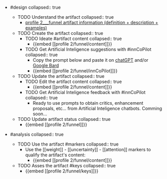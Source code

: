 
- #design
   collapsed:: true
  - TODO Understand the artifact
    collapsed:: true
    - [profile 2___funnel artifact information (definition + description + examples)](https://go.innbok.com/#/page/innBoK%2Fprofile-%28id%29%2Ffunnel%2Finfo)
  - TODO Create the artifact
     collapsed:: true
    - TODO Ideate #artifact content
      collapsed:: true
      - {{embed [[profile 2/funnel/content]]}}
    - TODO Get Artificial Inteligence suggestions with #innCoPilot
      collapsed:: true
      - Copy the prompt below and paste it on [chatGPT](https://chat.openai.com) and/or [Google Bard](https://bard.google.com/chat)
      - {{embed [[profile 2/funnel/innCoPilot]]}}
  - TODO Update the artifact
    collapsed:: true
    - TODO Edit the artifact content
     collapsed:: true
      - {{embed [[profile 2/funnel/content]]}}
    - TODO Get Artificial Inteligence feedback with #innCoPilot
      collapsed:: true
      - Ready to use prompts to obtain critics, enhancement proposals, etc... from Artificial Inteligence chatbots. Comming soon...
  - TODO Update artifact status
    collapsed:: true
    - {{embed [[profile 2/funnel]]}}


- #analysis
  collapsed:: true
  - TODO Use the artifact #markers
    collapsed:: true
    - Use the [[weight]] - [[uncertainty]] - [[attention]] markers to qualify the artifact's content:
      - {{embed [[profile 2/funnel/content]]}}
  - TODO Asses the artifact #keys
    collapsed:: true
    - {{embed [[profile 2/funnel/keys]]}}



